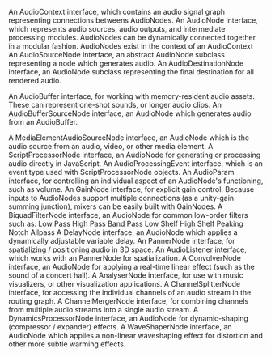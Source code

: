 An AudioContext interface, which contains an audio signal graph representing connections betweens AudioNodes.
An AudioNode interface, which represents audio sources, audio outputs, and intermediate processing modules. AudioNodes can be dynamically connected together in a modular fashion. AudioNodes exist in the context of an AudioContext
An AudioSourceNode interface, an abstract AudioNode subclass representing a node which generates audio.
An AudioDestinationNode interface, an AudioNode subclass representing the final destination for all rendered audio.

An AudioBuffer interface, for working with memory-resident audio assets. These can represent one-shot sounds, or longer audio clips.
An AudioBufferSourceNode interface, an AudioNode which generates audio from an AudioBuffer.

A MediaElementAudioSourceNode interface, an AudioNode which is the audio source from an audio, video, or other media element.
A ScriptProcessorNode interface, an AudioNode for generating or processing audio directly in JavaScript.
An AudioProcessingEvent interface, which is an event type used with ScriptProcessorNode objects.
An AudioParam interface, for controlling an individual aspect of an AudioNode's functioning, such as volume.
An GainNode interface, for explicit gain control. Because inputs to AudioNodes support multiple connections (as a unity-gain summing junction), mixers can be easily built with GainNodes.
A BiquadFilterNode interface, an AudioNode for common low-order filters such as:
Low Pass
       High Pass
       Band Pass
       Low Shelf
       High Shelf
       Peaking
       Notch
       Allpass
A DelayNode interface, an AudioNode which applies a dynamically adjustable variable delay.
An PannerNode interface, for spatializing / positioning audio in 3D space.
An AudioListener interface, which works with an PannerNode for spatialization.
A ConvolverNode interface, an AudioNode for applying a real-time linear effect (such as the sound of a concert hall).
A AnalyserNode interface, for use with music visualizers, or other visualization applications.
A ChannelSplitterNode interface, for accessing the individual channels of an audio stream in the routing graph.
A ChannelMergerNode interface, for combining channels from multiple audio streams into a single audio stream.
A DynamicsProcessorNode interface, an AudioNode for dynamic-shaping (compressor / expander) effects.
A WaveShaperNode interface, an AudioNode which applies a non-linear waveshaping effect for distortion and other more subtle warming effects.
